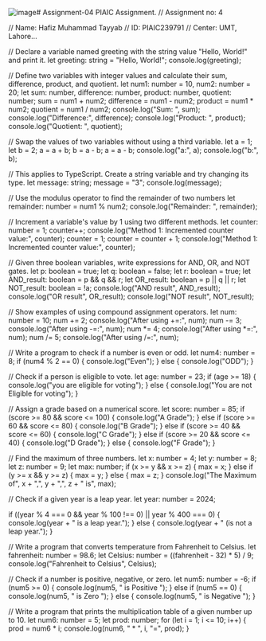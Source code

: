 ![image](https://github.com/HafizTayyab6291/Assignment-04/assets/161322677/85d79c8f-7cd3-4cf5-bad9-156228dab815)# Assignment-04
PIAIC Assignment.
// Assignment no: 4

// Name: Hafiz Muhammad Tayyab
// ID: PIAIC239791
// Center: UMT, Lahore...

// Declare a variable named greeting with the string value "Hello, World!" and print it.
let greeting: string = "Hello, World!";
console.log(greeting);

// Define two variables with integer values and calculate their sum, difference, product, and quotient.
let num1: number = 10,
  num2: number = 20;
let sum: number, difference: number, product: number, quotient: number;
sum = num1 + num2;
difference = num1 - num2;
product = num1 * num2;
quotient = num1 / num2;
console.log("Sum: ", sum);
console.log("Difference:", difference);
console.log("Product: ", product);
console.log("Quotient: ", quotient);

// Swap the values of two variables without using a third variable.
let a = 1;
let b = 2;
a = a + b;
b = a - b;
a = a - b;
console.log("a:", a);
console.log("b:", b);

// This applies to TypeScript. Create a string variable and try changing its type.
let message: string;
message = "3";
console.log(message);

// Use the modulus operator to find the remainder of two numbers
let remainder: number = num1 % num2;
console.log("Remainder: ", remainder);

// Increment a variable's value by 1 using two different methods.
let counter: number = 1;
counter++;
console.log("Method 1: Incremented counter value:", counter);
counter = 1;
counter = counter + 1;
console.log("Method 1: Incremented counter value:", counter);

// Given three boolean variables, write expressions for AND, OR, and NOT gates.
let p: boolean = true;
let q: boolean = false;
let r: boolean = true;
let AND_result: boolean = p && q && r;
let OR_result: boolean = p || q || r;
let NOT_result: boolean = !a;
console.log("AND result", AND_result);
console.log("OR result", OR_result);
console.log("NOT result", NOT_result);

// Show examples of using compound assignment operators.
let num: number = 10;
num += 2;
console.log("After using +=:", num);
num -= 3;
console.log("After using -=:", num);
num *= 4;
console.log("After using *=:", num);
num /= 5;
console.log("After using /=:", num);

// Write a program to check if a number is even or odd.
let num4: number = 8;
if (num4 % 2 == 0) {
  console.log("Even");
} else {
  console.log("ODD");
}

// Check if a person is eligible to vote.
let age: number = 23;
if (age >= 18) {
  console.log("you are eligible for voting");
} else {
  console.log("You are not Eligible for voting");
}

// Assign a grade based on a numerical score.
let score: number = 85;
if (score >= 80 && score <= 100) {
  console.log("A Grade");
} else if (score >= 60 && score <= 80) {
  console.log("B Grade");
} else if (score >= 40 && score <= 60) {
  console.log("C Grade");
} else if (score >= 20 && score <= 40) {
  console.log("D Grade");
} else {
  console.log("F Grade");
}

// Find the maximum of three numbers.
let x: number = 4;
let y: number = 8;
let z: number = 9;
let max: number;
if (x >= y && x >= z) {
  max = x;
} else if (y >= x && y >= z) {
  max = y;
} else {
  max = z;
}
console.log("The Maximum of", x + ",", y + ",", z + " is", max);

// Check if a given year is a leap year.
let year: number = 2024;

if ((year % 4 === 0 && year % 100 !== 0) || year % 400 === 0) {
  console.log(year + " is a leap year.");
} else {
  console.log(year + " (is not a leap year.");
}

// Write a program that converts temperature from Fahrenheit to Celsius.
let fahrenheit: number = 98.6;
let Celsius: number = ((fahrenheit - 32) * 5) / 9;
console.log("Fahrenheit to Celsius", Celsius);

// Check if a number is positive, negative, or zero.
let num5: number = -6;
if (num5 >= 0) {
  console.log(num5, " is Positive ");
} else if (num5 == 0) {
  console.log(num5, " is Zero ");
} else {
  console.log(num5, " is Negative ");
}

// Write a program that prints the multiplication table of a given number up to 10.
let num6: number = 5;
let prod: number;
for (let i = 1; i <= 10; i++) {
  prod = num6 * i;
  console.log(num6, " * ", i, "=", prod);
}
